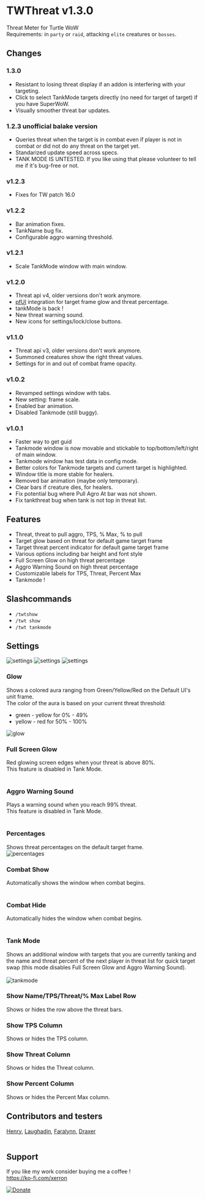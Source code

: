 # TWThreat v1.3.0
Threat Meter for Turtle WoW
<br>
Requirements: in `party` or `raid`, attacking `elite` creatures or `bosses`.
<br>
## Changes

### 1.3.0
- Resistant to losing threat display if an addon is interfering with your targeting.
- Click to select TankMode targets directly (no need for target of target) if you have SuperWoW.
- Visually smoother threat bar updates.

### 1.2.3 unofficial balake version
- Queries threat when the target is in combat even if player is not in combat or did not do any threat on the target yet.
- Standarized update speed across specs.
- TANK MODE IS UNTESTED. If you like using that please volunteer to tell me if it's bug-free or not.

### v1.2.3
- Fixes for TW patch 16.0

### v1.2.2
- Bar animation fixes.
- TankName bug fix.
- Configurable aggro warning threshold.

### v1.2.1
- Scale TankMode window with main window.

### v1.2.0
- Threat api v4, older versions don't work anymore.
- [pfUI](https://github.com/shagu/pfUI) integration for target frame glow and threat percentage.
- tankMode is back !
- New threat warning sound.
- New icons for settings/lock/close buttons.


### v1.1.0
- Threat api v3, older versions don't work anymore.
- Summoned creatures show the right threat values.
- Settings for in and out of combat frame opacity.


### v1.0.2
- Revamped settings window with tabs.
- New setting: frame scale.
- Enabled bar animation.
- Disabled Tankmode (still buggy).

### v1.0.1
- Faster way to get guid
- Tankmode window is now movable and stickable to top/bottom/left/right of main window.
- Tankmode window has test data in config mode.
- Better colors for Tankmode targets and current target is highlighted.
- Window title is more stable for healers.
- Removed bar animation (maybe only temporary).
- Clear bars if creature dies, for healers.
- Fix potential bug where Pull Agro At bar was not shown.
- Fix tankthreat bug when tank is not top in threat list.

## Features
- Threat, threat to pull aggro, TPS, % Max, % to pull
- Target glow based on threat for default game target frame
- Target threat percent indicator for default game target frame
- Various options including bar height and font style
- Full Screen Glow on high threat percentage
- Aggro Warning Sound on high threat percentage
- Customizable labels for TPS, Threat, Percent Max
- Tankmode !

## Slashcommands
- `/twtshow`
- `/twt show` 
- `/twt tankmode`

## Settings
![settings](https://imgur.com/xBUdh2C.png)
![settings](https://imgur.com/MNdyp7w.png)
![settings](https://imgur.com/IT9wFXp.png)

### Glow
Shows a colored aura ranging from Green/Yellow/Red on the Default UI's unit frame.<br>
The color of the aura is based on your current threat threshold:<br>
- green - yellow for 0% - 49%<Br>
- yellow - red for 50% - 100%<br>

![glow](https://imgur.com/7rZt20N.png)
<br>

### Full Screen Glow
Red glowing screen edges when your threat is above 80%.<Br>
This feature is disabled in Tank Mode.<br>
<br>

### Aggro Warning Sound
Plays a warning sound when you reach 99% threat.<br>
This feature is disabled in Tank Mode.<br>
<br>

### Percentages
Shows threat percentages on the default target frame.<Br>
![percentages](https://imgur.com/jTlY6Gj.png)
<br>

### Combat Show
Automatically shows the window when combat begins.<br>
<br>

### Combat Hide
Automatically hides the window when combat begins.<br>
<br>

### Tank Mode
Shows an additional window with targets that you are currently tanking and the name and threat
percent of the next player in threat list for quick target swap (this mode disables
Full Screen Glow and Aggro Warning Sound).<br><br>
![tankmode](https://imgur.com/3eR28Zp.png)
<br>

### Show Name/TPS/Threat/% Max Label Row
Shows or hides the row above the threat bars.
<br>

### Show TPS Column
Shows or hides the TPS column.
<br>

### Show Threat Column
Shows or hides the Threat column.
<br>

### Show Percent Column
Shows or hides the Percent Max column.
<br>


## Contributors and testers
[Henry](https://armory.turtle-wow.org/#!/character/Henry), [Laughadin](https://armory.turtle-wow.org/#!/character/Laughadin), 
[Faralynn](https://armory.turtle-wow.org/#!/character/Faralynn), [Draxer](https://armory.turtle-wow.org/#!/character/Draxer) <BR><BR>

## Support
If you like my work consider buying me a coffee !<br>
https://ko-fi.com/xerron

[![Donate](https://img.shields.io/badge/Donate-PayPal-green.svg)](https://paypal.me/xerroner)
